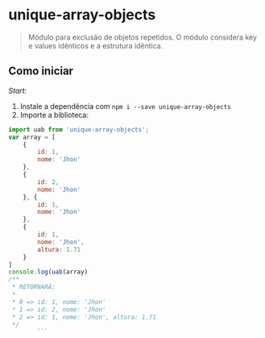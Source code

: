 # unique-array-objects

> Módulo para exclusão de objetos repetidos. O módulo considera key e values idênticos e a estrutura idêntica.

## Como iniciar

_Start:_

1. Instale a dependência com `npm i --save unique-array-objects`
2. Importe a biblioteca:
````javascript
import uab from 'unique-array-objects';
var array = [
    {
        id: 1, 
        nome: 'Jhon'
    },
    { 
        id: 2, 
        nome: 'Jhon'
    }, {
        id: 1, 
        nome: 'Jhon'
    },
    { 
        id: 1, 
        nome: 'Jhon',
        altura: 1.71
    }
]
console.log(uab(array)
/**
 * RETORNARÁ:
 * 
 * 0 => id: 1, nome: 'Jhon'
 * 1 => id: 2, nome: 'Jhon'
 * 2 => id: 1, nome: 'Jhon', altura: 1.71
 */
        ```